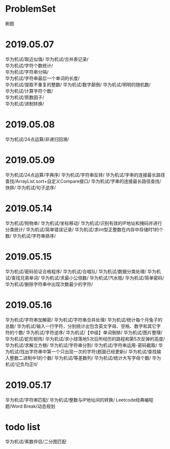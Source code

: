 # ProblemSet
刷题

# 2019.05.07

华为机试/取近似值/
华为机试/合并表记录/  
华为机试/字符个数统计/  
华为机试/字符串分隔/  
华为机试/字符串最后一个单词的长度/  
华为机试/提取不重复的整数/ 
华为机试/数字颠倒/ 
华为机试/明明的随机数/  
华为机试/计算字符个数/  
华为机试/质数因子/  
华为机试/进制转换/

# 2019.05.08

华为机试/24点运算/非递归回溯/

# 2019.05.09

华为机试/24点运算/字典序/
华为机试/字符串反转/
华为机试/字串的连接最长路径查找/ArrayList.sort+自定义Compare接口/
华为机试/字串的连接最长路径查找/快排/
华为机试/句子逆序/

# 2019.05.14

华为机试/购物单/
华为机试/坐标移动/
华为机试/识别有效的IP地址和掩码并进行分类统计/
华为机试/简单错误记录/
华为机试/求int型正整数在内存中存储时1的个数/
华为机试/字符串排序/
# 2019.05.15

华为机试/密码验证合格程序/
华为机试/合唱队/
华为机试/数据分类处理/
华为机试/查找兄弟单词/
华为机试/求最小公倍数/
华为机试/汽水瓶/
华为机试/简单密码/
华为机试/删除字符串中出现次数最少的字符/

# 2019.05.16

华为机试/字符串加解密/
华为机试/字符串合并处理/
华为机试/统计每个月兔子的总数/
华为机试/输入一行字符，分别统计出包含英文字母、空格、数字和其它字符的个数/
华为机试/字符逆序/
华为机试/【中级】单词倒排/
华为机试/图片整理/
华为机试/蛇形矩阵/
华为机试/求小球落地5次后所经历的路程和第5次反弹的高度/
华为机试/求解立方根/
华为机试/字符串分割/
华为机试/字符串运用-密码截取/
华为机试/找出字符串中第一个只出现一次的字符(题面已经更新)/
华为机试/查找输入整数二进制中1的个数/
华为机试/等差数列/
华为机试/统计大写字母个数/
华为机试/记负均正II/

# 2019.05.17

华为机试/字符串匹配/
华为机试/整数与IP地址间的转换/
Leetcode经典编程题/Word Break/动态规划
# todo list
华为机试/素数伴侣/二分图匹配